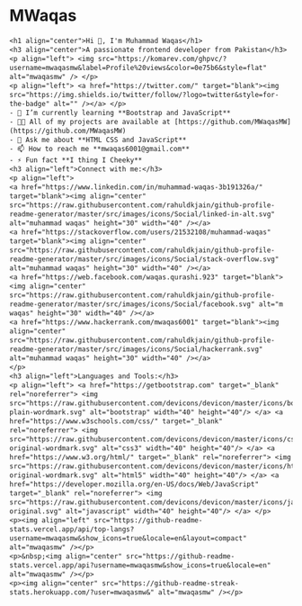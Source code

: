 # MWaqas
    <h1 align="center">Hi 👋, I'm Muhammad Waqas</h1>
    <h3 align="center">A passionate frontend developer from Pakistan</h3>
    <p align="left"> <img src="https://komarev.com/ghpvc/?username=mwaqasmw&label=Profile%20views&color=0e75b6&style=flat" alt="mwaqasmw" /> </p>
    <p align="left"> <a href="https://twitter.com/" target="blank"><img src="https://img.shields.io/twitter/follow/?logo=twitter&style=for-the-badge" alt="" /></a> </p>
    - 🌱 I’m currently learning **Bootstrap and JavaScript**
    - 👨‍💻 All of my projects are available at [https://github.com/MWaqasMW](https://github.com/MWaqasMW)
    - 💬 Ask me about **HTML CSS and JavaScript**
    - 📫 How to reach me **mwaqas6001@gmail.com**
    - ⚡ Fun fact **I thing I Cheeky**
    <h3 align="left">Connect with me:</h3>
    <p align="left">
    <a href="https://www.linkedin.com/in/muhammad-waqas-3b191326a/" target="blank"><img align="center" src="https://raw.githubusercontent.com/rahuldkjain/github-profile-readme-generator/master/src/images/icons/Social/linked-in-alt.svg" alt="muhammad waqas" height="30" width="40" /></a>
    <a href="https://stackoverflow.com/users/21532108/muhammad-waqas" target="blank"><img align="center" src="https://raw.githubusercontent.com/rahuldkjain/github-profile-readme-generator/master/src/images/icons/Social/stack-overflow.svg" alt="muhammad waqas" height="30" width="40" /></a>
    <a href="https://web.facebook.com/waqas.qurashi.923" target="blank"><img align="center" src="https://raw.githubusercontent.com/rahuldkjain/github-profile-readme-generator/master/src/images/icons/Social/facebook.svg" alt="m waqas" height="30" width="40" /></a>
    <a href="https://www.hackerrank.com/mwaqas6001" target="blank"><img align="center" src="https://raw.githubusercontent.com/rahuldkjain/github-profile-readme-generator/master/src/images/icons/Social/hackerrank.svg" alt="muhammad waqas" height="30" width="40" /></a>
    </p>
    <h3 align="left">Languages and Tools:</h3>
    <p align="left"> <a href="https://getbootstrap.com" target="_blank" rel="noreferrer"> <img src="https://raw.githubusercontent.com/devicons/devicon/master/icons/bootstrap/bootstrap-plain-wordmark.svg" alt="bootstrap" width="40" height="40"/> </a> <a href="https://www.w3schools.com/css/" target="_blank" rel="noreferrer"> <img src="https://raw.githubusercontent.com/devicons/devicon/master/icons/css3/css3-original-wordmark.svg" alt="css3" width="40" height="40"/> </a> <a href="https://www.w3.org/html/" target="_blank" rel="noreferrer"> <img src="https://raw.githubusercontent.com/devicons/devicon/master/icons/html5/html5-original-wordmark.svg" alt="html5" width="40" height="40"/> </a> <a href="https://developer.mozilla.org/en-US/docs/Web/JavaScript" target="_blank" rel="noreferrer"> <img src="https://raw.githubusercontent.com/devicons/devicon/master/icons/javascript/javascript-original.svg" alt="javascript" width="40" height="40"/> </a> </p>
    <p><img align="left" src="https://github-readme-stats.vercel.app/api/top-langs?username=mwaqasmw&show_icons=true&locale=en&layout=compact" alt="mwaqasmw" /></p>
    <p>&nbsp;<img align="center" src="https://github-readme-stats.vercel.app/api?username=mwaqasmw&show_icons=true&locale=en" alt="mwaqasmw" /></p>
    <p><img align="center" src="https://github-readme-streak-stats.herokuapp.com/?user=mwaqasmw&" alt="mwaqasmw" /></p>
